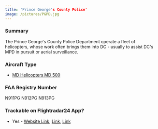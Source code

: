 ```yaml
---
title: 'Prince George's County Police'
image: /pictures/PGPD.jpg
---
```


### Summary

The Prince George's County Police Department operate a fleet of helicopters, whose work often brings them into DC - usually to assist DC's MPD in pursuit or aerial surveillance. 

### Aircraft Type
* [MD Helicopters MD 500](https://en.wikipedia.org/wiki/MD_Helicopters_MD_500)

### FAA Registry Number
N911PG
N912PG
N913PG

### Trackable on Flightradar24 App?
* Yes - [Website Link](https://www.flightradar24.com/data/aircraft/n911pg), [Link](https://www.flightradar24.com/data/aircraft/n912pg), [Link](https://www.flightradar24.com/data/aircraft/n913pg)
